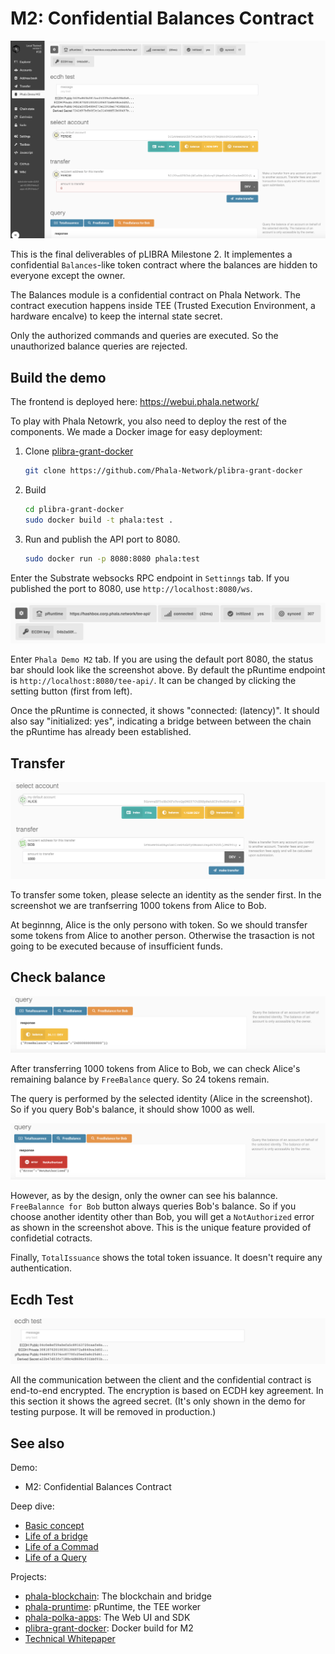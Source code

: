 # M2: Confidential Balances Contract

![](./static/screenshot.png)

This is the final deliverables of pLIBRA Milestone 2. It implementes a confidential `Balances`-like
token contract where the balances are hidden to everyone except the owner.

The Balances module is a confidential contract on Phala Network. The contract execution happens
inside TEE (Trusted Execution Environment, a hardware encalve) to keep the internal state secret.

Only the authorized commands and queries are executed. So the unauthorized balance queries are
rejected.

## Build the demo

The frontend is deployed here: <https://webui.phala.network/>

To play with Phala Netowrk, you also need to deploy the rest of the components. We made a Docker
image for easy deployment:

1. Clone [plibra-grant-docker](https://github.com/Phala-Network/plibra-grant-docker)

    ```bash
    git clone https://github.com/Phala-Network/plibra-grant-docker
    ```

2. Build

    ```bash
    cd plibra-grant-docker
    sudo docker build -t phala:test .
    ```

3. Run and publish the API port to 8080.

    ```bash
    sudo docker run -p 8080:8080 phala:test  
    ```

Enter the Substrate websocks RPC endpoint in `Settinngs` tab. If you published the port to 8080,
use `http://localhost:8080/ws`.

![](./static/status-bar.png)

Enter `Phala Demo M2` tab. If you are using the default port 8080, the status bar should look like
the screenshot above. By default the pRuntime endpoint is `http://localhost:8080/tee-api/`. It can
be changed by clicking the setting button (first from left).

Once the pRuntime is connected, it shows "connected: (latency)". It should also say "initialized: yes", indicating a bridge between between the chain the pRuntime has already been established.

## Transfer

![](./static/transfer.png)

To transfer some token, please selecte an identity as the sender first. In the screenshot we are
tranfserring 1000 tokens from Alice to Bob.

At beginnng, Alice is the only persono with token. So we should transfer some tokens from Alice to
another person. Otherwise the trasaction is not going to be executed because of insufficient funds.

## Check balance

![](./static/query-alice.png)

After transferring 1000 tokens from Alice to Bob, we can check Alice's remaining balance by
`FreeBalance` query. So 24 tokens remain.

The query is performed by the selected identity (Alice in the screenshot). So if you query Bob's
balance, it should show 1000 as well.

![](./static/query-bob.png)

However, as by the design, only the owner can see his balannce. `FreeBalannce for Bob` button
always queries Bob's balance. So if you choose another identity other than Bob, you will get a
`NotAuthorized` error as shown in the screenshot above. This is the unique feature provided of
confidetial cotracts.

Finally, `TotalIssuance` shows the total token issuance. It doesn't require any authentication.

## Ecdh Test

![](./static/ecdh-test.png)

All the communication between the client and the confidential contract is end-to-end encrypted. The
encryption is based on ECDH key agreement. In this section it shows the agreed secret. (It's only
shown in the demo for testing purpose. It will be removed in production.)

## See also

Demo:

- M2: Confidential Balances Contract

Deep dive:

- [Basic concept](./basic-concept.md)
- [Life of a bridge](./life-of-a-bridge.mc)
- [Life of a Commad](./life-of-a-command.md)
- [Life of a Query](./life-of-a-query.md)

Projects:

- [phala-blockchain](https://github.com/Phala-Network/phala-blockchain): The blockchain and bridge
- [phala-pruntime](https://github.com/Phala-Network/phala-pruntime): pRuntime, the TEE worker
- [phala-polka-apps](https://github.com/Phala-Network/phala-polka-apps): The Web UI and SDK
- [plibra-grant-docker](https://github.com/Phala-Network/plibra-grant-docker): Docker build for M2
- [Technical Whitepaper](https://github.com/Phala-Network/Whitepaper)
